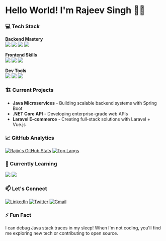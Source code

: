 # Hello World! I'm Rajeev Singh 👨‍💻

### 💻 Tech Stack
**Backend Mastery**  
![](https://img.shields.io/badge/Java-ED8B00?style=for-the-badge&logo=openjdk&logoColor=white)
![](https://img.shields.io/badge/.NET-512BD4?style=for-the-badge&logo=dotnet&logoColor=white)
![](https://img.shields.io/badge/PHP-777BB4?style=for-the-badge&logo=php&logoColor=white)
![](https://img.shields.io/badge/Laravel-FF2D20?style=for-the-badge&logo=laravel&logoColor=white)

**Frontend Skills**  
![](https://img.shields.io/badge/HTML5-E34F26?style=for-the-badge&logo=html5&logoColor=white)
![](https://img.shields.io/badge/CSS3-1572B6?style=for-the-badge&logo=css3&logoColor=white)
![](https://img.shields.io/badge/JavaScript-F7DF1E?style=for-the-badge&logo=javascript&logoColor=black)

**Dev Tools**  
![](https://img.shields.io/badge/IntelliJ_IDEA-000000?style=for-the-badge&logo=intellij-idea&logoColor=white)
![](https://img.shields.io/badge/Visual_Studio-5C2D91?style=for-the-badge&logo=visual-studio&logoColor=white)
![](https://img.shields.io/badge/MySQL-005C84?style=for-the-badge&logo=mysql&logoColor=white)

### 🏗️ Current Projects
- **Java Microservices** - Building scalable backend systems with Spring Boot
- **.NET Core API** - Developing enterprise-grade web APIs
- **Laravel E-commerce** - Creating full-stack solutions with Laravel + Vue.js

### 📈 GitHub Analytics
[![Rajiv's GitHub Stats](https://github-readme-stats.vercel.app/api?username=rajivAGT&show_icons=true&theme=dark&hide_border=true)](https://github.com/rajivAGT)
[![Top Langs](https://github-readme-stats.vercel.app/api/top-langs/?username=rajivAGT&layout=compact&theme=dark&hide_border=true)](https://github.com/rajivAGT)

### 🎯 Currently Learning
![](https://img.shields.io/badge/Spring_Boot-6DB33F?style=for-the-badge&logo=spring-boot&logoColor=white)
![](https://img.shields.io/badge/Docker-2496ED?style=for-the-badge&logo=docker&logoColor=white)

### 📫 Let's Connect
[![LinkedIn](https://img.shields.io/badge/LinkedIn-0077B5?style=for-the-badge&logo=linkedin&logoColor=white)](https://linkedin.com/in/yourprofile)
[![Twitter](https://img.shields.io/badge/Twitter-1DA1F2?style=for-the-badge&logo=twitter&logoColor=white)](https://twitter.com/yourhandle)
[![Gmail](https://img.shields.io/badge/Gmail-D14836?style=for-the-badge&logo=gmail&logoColor=white)](mailto:youremail@gmail.com)

### ⚡ Fun Fact
I can debug Java stack traces in my sleep! When I'm not coding, you'll find me exploring new tech or contributing to open source.
